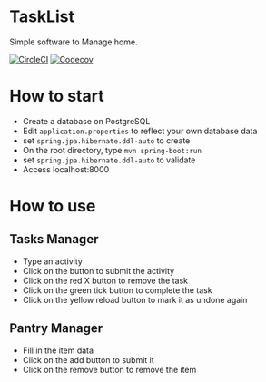 # TaskList

Simple software to Manage home.

[![CircleCI](https://circleci.com/gh/hcassus/TaskList.svg?style=svg)](https://circleci.com/gh/hcassus/TaskList)
[![Codecov](https://codecov.io/gh/hcassus/TaskList/branch/master/graph/badge.svg)](https://codecov.io/gh/hcassus/TaskList)


# How to start

- Create a database on PostgreSQL
- Edit `application.properties` to reflect your own database data
- set `spring.jpa.hibernate.ddl-auto` to create
- On the root directory, type `mvn spring-boot:run`
- set `spring.jpa.hibernate.ddl-auto` to validate
- Access localhost:8000

# How to use

## Tasks Manager
- Type an activity
- Click on the button to submit the activity
- Click on the red X button to remove the task
- Click on the green tick button to complete the task
- Click on the yellow reload button to mark it as undone again

## Pantry Manager
- Fill in the item data
- Click on the add button to submit it
- Click on the remove button to remove the item
